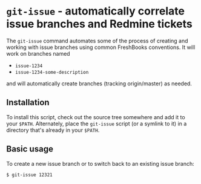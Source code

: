 # `git-issue` - automatically correlate issue branches and Redmine tickets

The `git-issue` command automates some of the process of creating and working
with issue branches using common FreshBooks conventions. It will work on
branches named

* `issue-1234`
* `issue-1234-some-description`

and will automatically create branches (tracking origin/master) as needed.

## Installation

To install this script, check out the source tree somewhere and add it to your
`$PATH`. Alternately, place the `git-issue` script (or a symlink to it) in a
directory that's already in your `$PATH`.

## Basic usage

To create a new issue branch or to switch back to an existing issue branch:

    $ git-issue 12321
    